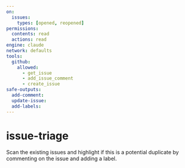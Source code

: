 ```yaml
---
on:
  issues:
    types: [opened, reopened]
permissions:
  contents: read
  actions: read
engine: claude
network: defaults
tools:
  github:
    allowed:
      - get_issue
      - add_issue_comment
      - create_issue
safe-outputs:
  add-comment:
  update-issue:
  add-labels:
---
```


# issue-triage

Scan the existing issues and highlight if this is a potential duplicate by commenting on the issue and adding a label.

<!--
## TODO: Customize this workflow

The workflow has been generated based on your selections. Consider adding:

- [ ] More specific instructions for the AI
- [ ] Error handling requirements
- [ ] Output format specifications
- [ ] Integration with other workflows
- [ ] Testing and validation steps

## Configuration Summary

- **Trigger**: Issue opened or reopened
- **AI Engine**: claude
- **Tools**: github
- **Safe Outputs**: add-comment, update-issue, add-labels
- **Network Access**: defaults

## Next Steps

1. Review and customize the workflow content above
2. Remove TODO sections when ready
3. Run `gh aw compile` to generate the GitHub Actions workflow
4. Test the workflow with a manual trigger or appropriate event
-->
